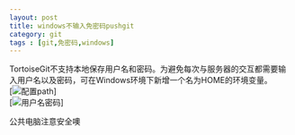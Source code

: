 ```yaml
---
layout: post
title: windows不输入免密码pushgit
category: git
tags : [git,免密码,windows]
---
```


TortoiseGit不支持本地保存用户名和密码。为避免每次与服务器的交互都需要输入用户名以及密码，可在Windows环境下新增一个名为HOME的环境变量。  
[![配置path](http://w3nson.com/images/static/019.png "配置path")]  
[![用户名密码](http://w3nson.com/images/static/111.png "用户名密码")]  

公共电脑注意安全噢
